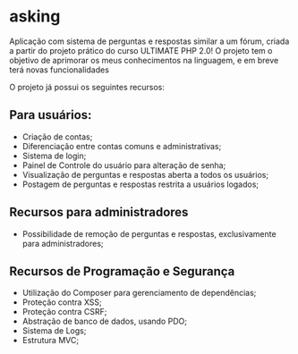 # asking
Aplicação com sistema de perguntas e respostas similar a um fórum, criada a partir do projeto prático do curso ULTIMATE PHP 2.0!
O projeto tem o objetivo de aprimorar os meus conhecimentos na linguagem, e em breve terá novas funcionalidades


O projeto já possui os seguintes recursos:

## Para usuários:
  - Criação de contas;
  - Diferenciação entre contas comuns e administrativas;
  - Sistema de login;
  - Painel de Controle do usuário para alteração de senha;
  - Visualização de perguntas e respostas aberta a todos os usuários;
  - Postagem de perguntas e respostas restrita a usuários logados;
  
 ## Recursos para administradores
  - Possibilidade de remoção de perguntas e respostas, exclusivamente para administradores;
  
 ## Recursos de Programação e Segurança
  - Utilização do Composer para gerenciamento de dependências;
  - Proteção contra XSS;
  - Proteção contra CSRF;
  - Abstração de banco de dados, usando PDO;
  - Sistema de Logs;
  - Estrutura MVC;
